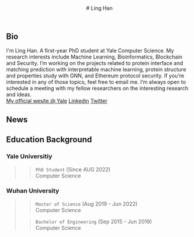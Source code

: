 <Header>
# Ling Han
</Header>

## Bio
I'm Ling Han. A first-year PhD student at Yale Computer Science. My research interests include Machine Learning, Bioinformatics, Blockchain and Security. I’m working on the projects related to protein interface and matching prediction with interpretable machine learning, protein structure and properties study with GNN, and Ethereum protocol security. If you’re interested in any of those topics, feel free to email me. I’m always open to schedule a meeting with my fellow researchers on the interesting research and ideas. </br>
[My official wesite @ Yale](https://cpsc.yale.edu/people/ling-han)
[Linkedin](www.linkedin.com/in/ling-han-brian)
[Twitter]()

## News

## Education Background
### Yale Universitiy 
>> `PhD Student` (Since AUG 2022) </br>
>> Computer Science
### Wuhan University
>> `Master of Science` (Aug 2019 - Jun 2022) </br>
>> Computer Science
>
>> `Bachelor of Engineering` (Sep 2015 - Jun 2019) </br>
>> Computer Science

